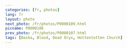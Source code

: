 ```yaml
---
categories: [fr, photos]
lang: fr
layout: photo
next_photo: /fr/photos/P0000109.html
picname: P0000106
prev_photo: /fr/photos/P0000107.html
tags: [Baska, Blood, Dead Oryx, Hottentotten Church]
---
```

